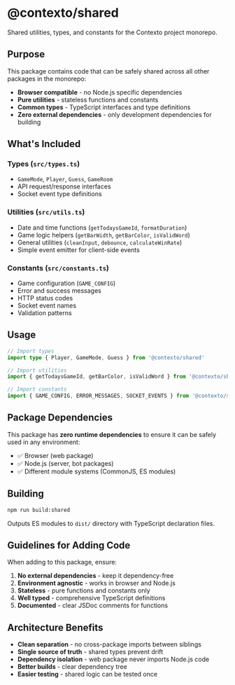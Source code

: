 # @contexto/shared

Shared utilities, types, and constants for the Contexto project monorepo.

## Purpose

This package contains code that can be safely shared across all other packages in the monorepo:
- **Browser compatible** - no Node.js specific dependencies
- **Pure utilities** - stateless functions and constants
- **Common types** - TypeScript interfaces and type definitions
- **Zero external dependencies** - only development dependencies for building

## What's Included

### Types (`src/types.ts`)
- `GameMode`, `Player`, `Guess`, `GameRoom`
- API request/response interfaces
- Socket event type definitions

### Utilities (`src/utils.ts`)
- Date and time functions (`getTodaysGameId`, `formatDuration`)
- Game logic helpers (`getBarWidth`, `getBarColor`, `isValidWord`)
- General utilities (`cleanInput`, `debounce`, `calculateWinRate`)
- Simple event emitter for client-side events

### Constants (`src/constants.ts`)
- Game configuration (`GAME_CONFIG`)
- Error and success messages
- HTTP status codes
- Socket event names
- Validation patterns

## Usage

```typescript
// Import types
import type { Player, GameMode, Guess } from '@contexto/shared'

// Import utilities
import { getTodaysGameId, getBarColor, isValidWord } from '@contexto/shared'

// Import constants
import { GAME_CONFIG, ERROR_MESSAGES, SOCKET_EVENTS } from '@contexto/shared'
```

## Package Dependencies

This package has **zero runtime dependencies** to ensure it can be safely used in any environment:

- ✅ Browser (web package)
- ✅ Node.js (server, bot packages)  
- ✅ Different module systems (CommonJS, ES modules)

## Building

```bash
npm run build:shared
```

Outputs ES modules to `dist/` directory with TypeScript declaration files.

## Guidelines for Adding Code

When adding to this package, ensure:

1. **No external dependencies** - keep it dependency-free
2. **Environment agnostic** - works in browser and Node.js
3. **Stateless** - pure functions and constants only
4. **Well typed** - comprehensive TypeScript definitions
5. **Documented** - clear JSDoc comments for functions

## Architecture Benefits

- **Clean separation** - no cross-package imports between siblings
- **Single source of truth** - shared types prevent drift
- **Dependency isolation** - web package never imports Node.js code
- **Better builds** - clear dependency tree
- **Easier testing** - shared logic can be tested once
